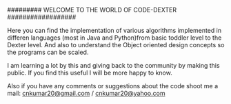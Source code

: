 #########  WELCOME TO THE WORLD OF CODE-DEXTER ##################

Here you can find the implementation of various algorithms implemented in differen languages (most in Java and Python)from
basic toddler level to the Dexter level. And also to understand the Object oriented design concepts so the programs can be scaled.

I am learning a lot by this and giving back to the community by making this public. If you find this useful I will be more happy to know.

Also if you have any comments or suggestions about the code shoot me a mail:
cnkumar20@gmail.com / cnkumar20@yahoo.com


 
